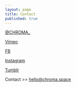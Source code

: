 ```yaml
---
layout: page
title: Contact
published: true
---
```





<a href="http://twitter.com/CHROMA_" target="_blank">@CHROMA_</a>

<a href="https://vimeo.com/chromacollective" target="_blank">Vimeo</a>

<a href="https://www.facebook.com/chromacollective" target="_blank">FB</a>

[Instagram](https://instagram.com/kategenevieve/)

[Tumblr](http://kategenevieve.tumblr.com/) 

Contact >> hello@chroma.space
